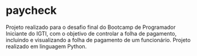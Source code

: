 # paycheck
Projeto realizado para o desafio final do Bootcamp de Programador Iniciante do IGTI, com o objetivo de controlar a folha de pagamento, incluindo e visualizando a folha de pagamento de um funcionário. Projeto realizado em linguagem Python.

